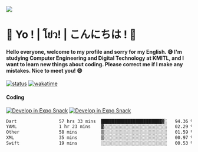 <a href="#">
  <img src="https://user-images.githubusercontent.com/53619535/207896410-fee92aa4-65f2-4b27-91d3-86f8424178d3.gif" />
</a>

# 👋 Yo ! | โย่ว! | こんにちは ! 👋

<h4>Hello everyone, welcome to my profile and sorry for my English. 😅
I'm studying Computer Engineering and Digital Technology at KMITL, and I want to learn new things about coding. Please correct me if I make any mistakes. Nice to meet you! 😄</h4>

[![status](https://img.shields.io/badge/Freelance_status-Not_Avaliable-red)](https://whyzotee.vercel.app)
[![wakatime](https://wakatime.com/badge/user/3ff4daa0-dc37-4cca-9446-11cce239b396.svg)](https://wakatime.com/@3ff4daa0-dc37-4cca-9446-11cce239b396)

#### Coding
[![Develop in Expo Snack](https://img.shields.io/badge/Flutter-119EFF.svg?style=for-the-badge&logo=flutter&labelColor=FFF&logoColor=119EFF)](https://flutter.dev/)
[![Develop in Expo Snack](https://img.shields.io/badge/Expo-000.svg?style=for-the-badge&logo=EXPO&labelColor=FFF&logoColor=000)](https://expo.dev/)

<!--START_SECTION:waka-->

```txt
Dart                57 hrs 33 mins  ███████████████████████▓░   94.36 %
YAML                1 hr 23 mins    ▓░░░░░░░░░░░░░░░░░░░░░░░░   02.29 %
Other               58 mins         ▒░░░░░░░░░░░░░░░░░░░░░░░░   01.59 %
XML                 35 mins         ▒░░░░░░░░░░░░░░░░░░░░░░░░   00.97 %
Swift               19 mins         ░░░░░░░░░░░░░░░░░░░░░░░░░   00.53 %
```

<!--END_SECTION:waka-->
